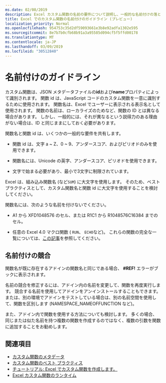 ```yaml
---
ms.date: 02/08/2019
description: Excel カスタム関数の名前の要件について説明し、一般的な名前付けの落とし穴を回避します。
title: Excel でのカスタム関数の名前付けのガイドライン (プレビュー)
localization_priority: Normal
ms.openlocfilehash: 954753c35d2df59093661e3b8e92adfa1302e595
ms.sourcegitcommit: 8e7b7b0cfb68b91a3a95585d094cf5f5ffd00178
ms.translationtype: MT
ms.contentlocale: ja-JP
ms.lasthandoff: 03/09/2019
ms.locfileid: "30512840"
---
```

# <a name="naming-guidelines"></a>名前付けのガイドライン

カスタム関数は、JSON メタデータファイルの**id**および**name**プロパティによって識別されます。 関数 id は、JavaScript コードのカスタム関数を一意に識別するために使用されます。 関数名は、Excel でユーザーに表示される表示名として使用されます。 関数の名前は、ローカライズのためなど、関数の ID とは異なる場合があります。 しかし、一般的には、それが異なるという説得力のある理由がない場合は、ID と同じままにしておく必要があります。

関数名と関数 id は、いくつかの一般的な要件を共有します。

- 関数 id は、文字 a ~ Z、0 ~ 9、アンダースコア、およびピリオドのみを使用できます。

- 関数名には、Unicode の英字、アンダースコア、ピリオドを使用できます。

- 文字で始まる必要があり、最小で3文字に制限されています。

Excel は、組み込み関数名 (など`SUM`) に大文字を使用します。 そのため、ベストプラクティスとして、カスタム関数名と関数 id に大文字を使用することを検討してください。

関数名には、次のような名前を付けないでください。

- A1 から XFD1048576 のセル、または R1C1 から R1048576C16384 までのセル。

- 任意の Excel 4.0 マクロ関数 ( `RUN`、 `ECHO`など)。  これらの関数の完全な一覧については、[この記事](https://www.microsoft.com/en-us/download/details.aspx?id=1465)を参照してください。

## <a name="naming-conflicts"></a>名前付けの競合

関数名が既に存在するアドインの関数名と同じである場合、 **#REF!** エラーがブックに表示されます。

名前の競合を修正するには、アドイン内の名前を変更して、関数を再度実行します。 競合する名前を使用してアドインをアンインストールすることもできます。 または、別の環境でアドインをテストしている場合は、別の名前空間を使用して、関数を区別します (NAMESPACE_NAMEOFFUNCTION など)。

また、アドイン内で関数を使用する方法についても検討します。 多くの場合、同じまたは似た名前を持つ複数の関数を作成するのではなく、複数の引数を関数に追加することをお勧めします。

## <a name="see-also"></a>関連項目

* [カスタム関数のメタデータ](custom-functions-json.md)
* [カスタム関数のベスト プラクティス](custom-functions-best-practices.md)
* [チュートリアル: Excel でカスタム関数を作成します。](../tutorials/excel-tutorial-create-custom-functions.md)
* [Excel カスタム関数のランタイム](custom-functions-runtime.md)
